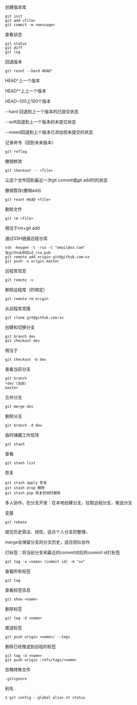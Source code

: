 创建版本库

```
git init
git add <file>
git commit -m <message>
```

查看状态

```
git status
git diff
git log
```

回退版本

```
git reset --hard HEAD^
```

HEAD^上一个版本

HEAD^^上上一个版本

HEAD~100上100个版本

--hard 回退到上一个版本的已提交状态

--soft回退到上一个版本的未提交状态

--mixed回退到上个版本已添加但未提交的状态

记录命令（回到未来版本）

```
git reflog
```

撤销修改

```
git checkout -- <file>
```

让这个文件回到最近一次git commit或git add时的状态

撤销暂存(撤销add)

```
git reset HEAD <file>
```

删除文件

```
git rm <file>
```

相当于rm+git add

通过SSH链接远程仓库

```
ssh -keygen -t -rsa -C "email@xx.com"
在github添加id_rsa.pub
git remote add origin git@github.com:xx
git push -u origin master
```

远程库信息

```
git remote -v
```

删除远程库（的绑定）

```
git remote rm origin
```

从远程库克隆

```
git clone git@github.com:xx
```

创建和切换分支

```
git branch dev
git checkout dev
```

相当于

```
git checkout -b dev
```

查看当前分支

```
git branch
*dev（当前）
master
```

合并分支

```
git merge dev
```

删除分支

```
git branch -d dev
```

临时储藏工作现场

```
git stash
```

查看

```
git stash list
```

恢复

```
git stash apply 恢复
git stash drop 删除
git stash pop 恢复的同时删除
```

多人协作，在分支开发：在本地创建分支，拉取远程分支，推送分支

变基

```
git rebase
```

提交历史简洁、线性，适合个人分支的整理。

merge会保留分支的分叉历史，适合团队协作

打标签：将当前分支和最近的commit对应的commit id打标签

```
git tag -a <name> (commit id) -m "xx"
```

查看所有标签

```
git tag
```

查看标签信息

```
git show <name>
```

删除标签

```
git tag -d <name>
```

推送标签

```
git push origin <name>/ --tags
```

删除已经推送到远程的标签

```
git tag -d <name>
git push origin :refs/tags/<name>
```

忽略特殊文件

```
.gitignore
```

别名

```
$ git config --global alias.st status
```

